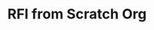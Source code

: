 # RFI from Scratch Org

<div id="lightning"></div>

<script type="text/javascript" src="https://uofstthomasmn--edastaging.sandbox.my.salesforce.com/lightning/lightning.out.js"></script>

<script type="text/javascript">
$Lightning.use("c:requestForInformationApp", function() {
        $Lightning.createComponent(
             "c:requestForInformationForm",
             {"rfi_controller":"RFI Controller 0000"},
             "lightning",
             function(cmp) {
                console.log("LWC Component Created.");
             } 
      );
    },
    'https://uofstthomasmn--edastaging.sandbox.my.site.com/Admissions/'
);
</script>
